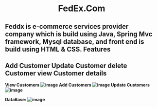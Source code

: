 <h1 align="center">FedEx.Com</h1>

Feddx is e-commerce services provider company which is build using <B>Java</B>, <B>Spring Mvc framework<B>, <b>Mysql database</B>, 
  and front end is build using <b>HTML & CSS</b>.
Features
-------------------------------------------
Add Customer 
Update Customer 
delete Customer
view  Customer details 
-------------------------------------------

View Customers
![image](https://user-images.githubusercontent.com/91592513/204138669-9b67ebf2-300e-4c6c-9187-a0b2256048bc.png)
Add Customers
![image](https://user-images.githubusercontent.com/91592513/204138679-4ff9945f-3c92-46f6-a763-be9549b87421.png)
Update Customers
![image](https://user-images.githubusercontent.com/91592513/204138691-c0c6f272-1171-4608-b2e9-39b239dae361.png)

DataBase:
![image](https://user-images.githubusercontent.com/91592513/204138722-b5644892-50c0-414d-8c11-8baba419a715.png)


